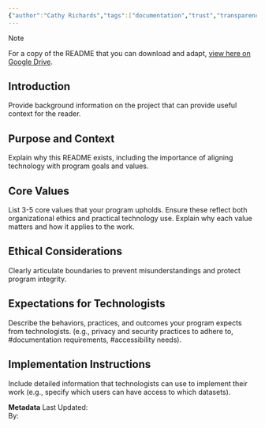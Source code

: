 ```yaml
---
{"author":"Cathy Richards","tags":["documentation","trust","transparency","accessibility"],"dg-publish":true,"permalink":"/tools-and-templates/values-oriented-readme/","dgPassFrontmatter":true}
---
```



> [!NOTE]
>  For a copy of the README that you can download and adapt, [view here on Google Drive](https://drive.google.com/file/d/1RG-C7AkWBnuqQt_krJ2utb3CtpFsWCrG/view?usp=sharing). 



## Introduction
Provide background information on the project that can provide useful context for the reader.

## Purpose and Context
Explain why this README exists, including the importance of aligning technology with program goals and values.

## Core Values
List 3-5 core values that your program upholds. Ensure these reflect both organizational ethics and practical technology use. Explain why each value matters and how it applies to the work.

## Ethical Considerations
Clearly articulate boundaries to prevent misunderstandings and protect program integrity.

## Expectations for Technologists
Describe the behaviors, practices, and outcomes your program expects from technologists. (e.g., privacy and security practices to adhere to, #documentation requirements, #accessibility needs).

## Implementation Instructions
Include detailed information that technologists can use to implement their work (e.g., specify which users can have access to which datasets).


**Metadata**
Last Updated:  
By:

